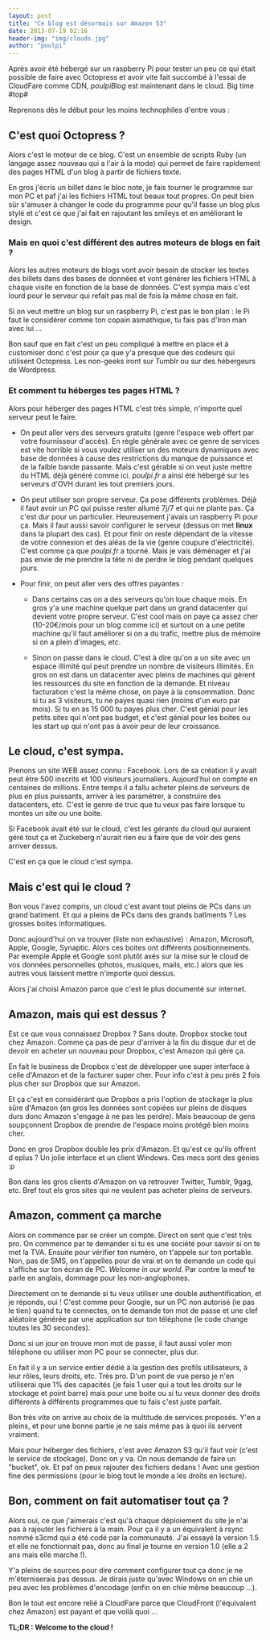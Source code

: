 ```yaml
---
layout: post
title: "Ce blog est désormais sur Amazon S3"
date: 2013-07-19 02:16
header-img: "img/clouds.jpg"
author: "poulpi"
---
```


Après avoir été hébergé sur un raspberry Pi pour tester un peu ce qui était possible de faire avec Octopress et avoir vite 
fait succombé à l'essai de CloudFare comme CDN, *poulpiBlog* est maintenant dans le cloud. Big time #top#

Reprenons dès le début pour les moins technophiles d'entre vous :

## C'est quoi Octopress ?

Alors c'est le moteur de ce blog. C'est un ensemble de scripts Ruby (un langage assez nouveau qui a l'air à la mode) qui permet 
de faire rapidement des pages HTML d'un blog à partir de fichiers texte.

En gros j'écris un billet dans le bloc note, je fais tourner le programme sur mon PC et paf j'ai les fichiers HTML tout beaux 
tout propres. On peut bien sûr s'amuser à changer le code du programme pour qu'il fasse un blog plus stylé et c'est ce que j'ai fait en rajoutant les smileys et en améliorant le design.

### Mais en quoi c'est différent des autres moteurs de blogs en fait ?

Alors les autres moteurs de blogs vont avoir besoin de stocker les textes des billets dans des bases de données et vont générer 
les fichiers HTML à chaque visite en fonction de la base de données. C'est sympa mais c'est lourd pour le serveur qui refait pas mal de fois la même chose en fait.

Si on veut mettre un blog sur un raspberry Pi, c'est pas le bon plan : le Pi faut le considérer comme ton copain asmathique, tu fais pas d'Iron man avec lui ...

Bon sauf que en fait c'est un peu compliqué à mettre en place et à customiser donc c'est pour ça que y'a presque que des codeurs
 qui utilisent Octopress. Les non-geeks iront sur Tumblr ou sur des hébergeurs de Wordpress.
 
### Et comment tu héberges tes pages HTML ?

Alors pour héberger des pages HTML c'est très simple, n'importe quel serveur peut le faire. 

- On peut aller vers des serveurs gratuits (genre l'espace web offert par votre fournisseur d'accès). En règle générale avec ce
 genre de services est vite horrible si vous voulez utiliser un des moteurs dynamiques avec base de données à cause des restrictions 
 du manque de puissance et de la faible bande passante. Mais c'est gérable si on veut juste mettre du HTML déjà généré comme ici. *poulpi.fr* 
 a ainsi été hébergé sur les serveurs d'OVH durant les tout premiers jours.

- On peut utiliser son propre serveur. Ça pose différents problèmes. Déjà il faut avoir un PC qui puisse rester allumé 7j/7 et qui 
ne plante pas. Ça c'est dur pour un particulier. Heureusement j'avais un raspberry Pi pour ça. Mais il faut aussi savoir configurer 
le serveur (dessus on met **linux** dans la plupart des cas). Et pour finir on reste dépendant de la vitesse de votre connexion et des aléas de 
la vie (genre coupure d'électricité). C'est comme ça que *poulpi.fr* a tourné. Mais je vais déménager et j'ai pas envie de me prendre la tête ni
 de perdre le blog pendant quelques jours.

- Pour finir, on peut aller vers des offres payantes : 

	- Dans certains cas on a des serveurs qu'on loue chaque mois. En gros y'a une machine quelque part dans un grand datacenter 
	qui devient votre propre serveur. C'est cool mais on paye ça assez cher (10-20€/mois pour un blog comme ici) et surtout on a une petite
	machine qu'il faut améliorer si on a du trafic, mettre plus de mémoire si on a plein d'images, etc. 

	- Sinon on passe dans le cloud. C'est à dire qu'on a un site avec un espace illimité qui peut prendre un nombre de visiteurs illimités.
	En gros on est dans un datacenter avec pleins de machines qui gèrent les ressources du site en fonction de la demande. Et niveau facturation
	c'est la même chose, on paye à la consommation. Donc si tu as 3 visiteurs, tu ne payes quasi rien (moins d'un euro par mois). Si tu en as 15 000 tu payes plus cher. C'est génial
	pour les petits sites qui n'ont pas budget, et c'est génial pour les boites ou les start up qui n'ont pas à avoir peur de leur croissance.

## Le cloud, c'est sympa.

Prenons un site WEB assez connu : Facebook. Lors de sa création il y avait peut être 500 inscrits et 100 visiteurs journaliers. Aujourd'hui 
on compte en centaines de millions. Entre temps il a fallu acheter pleins de serveurs de plus en plus puissants, arriver à les paramétrer, à construire des
 datacenters, etc. C'est le genre de truc que tu veux pas faire lorsque tu montes un site ou une boite.

Si Facebook avait été sur le cloud, c'est les gérants du cloud qui auraient géré tout ça et Zuckeberg n'aurait rien eu à faire que de voir des gens arriver dessus.

C'est en ça que le cloud c'est sympa.

## Mais c'est qui le cloud ?

Bon vous l'avez compris, un cloud c'est avant tout pleins de PCs dans un grand batiment. Et qui a pleins de PCs dans des grands batîments ? Les grosses boites informatiques.

Donc aujourd'hui on va trouver (liste non exhaustive) : Amazon, Microsoft, Apple, Google, Synaptic. Alors ces boites ont différents positionnements. 
Par exemple Apple et Google sont plutôt axés sur la mise sur le cloud de vos données personnelles (photos, musiques, mails, etc.) alors que les autres vous 
laissent mettre n'importe quoi dessus.

Alors j'ai choisi Amazon parce que c'est le plus documenté sur internet.

## Amazon, mais qui est dessus ?

Est ce que vous connaissez Dropbox ? Sans doute. Dropbox stocke tout chez Amazon. Comme ça pas de peur d'arriver à la fin du disque dur et de devoir en 
acheter un nouveau pour Dropbox, c'est Amazon qui gère ça.

En fait le business de Dropbox c'est de développer une super interface à celle d'Amazon et de la facturer super cher. Pour info c'est à peu près 2 fois plus cher sur Dropbox que sur Amazon.

Et ça c'est en considérant que Dropbox a pris l'option de stockage la plus sûre d'Amazon (en gros les données sont copiées sur pleins de disques durs 
donc Amazon s'engage à ne pas les perdre). Mais beaucoup de gens soupçonnent Dropbox de prendre de l'espace moins protégé bien moins cher.

Donc en gros Dropbox double les prix d'Amazon. Et qu'est ce qu'ils offrent d eplus ? Un jolie interface et un client Windows. Ces mecs sont des génies :p

Bon dans les gros clients d'Amazon on va retrouver Twitter, Tumblr, 9gag, etc. Bref tout els gros sites qui ne veulent pas acheter pleins de serveurs.

## Amazon, comment ça marche

Alors on commence par se créer un compte. Direct on sent que c'est très pro. On commence par te demander si tu es une société pour savoir si on te met 
la TVA. Ensuite pour vérifier ton numéro, on t'appele sur ton portable. Non, pas de SMS, on t'appelles pour de vrai et on te demande un code qui s'affiche
 sur ton écran de PC. *Welcome in our world*. Par contre la meuf te parle en anglais, dommage pour les non-anglophones.

Directement on te demande si tu veux utiliser une double authentification, et je réponds, oui ! C'est comme pour Google, sur un PC non autorisé (ie pas le 
tien) quand tu te connectes, on te demande ton mot de passe et une clef aléatoire générée par une application sur ton téléphone (le code change toutes les 30 secondes).

Donc si un jour on trouve mon mot de passe, il faut aussi voler mon téléphone ou utiliser mon PC pour se connecter, plus dur.

En fait il y a un service entier dédié à la gestion des profils utilisateurs, à leur rôles, leurs droits, etc. Très pro. D'un point de vue perso je n'en 
utiliserai que 1% des capacités (je fais 1 user qui a tout les droits sur le stockage et point barre) mais pour une boite ou si tu veux donner des droits différents à différents programmes
 que tu fais c'est juste parfait.

Bon très vite on arrive au choix de la multitude de services proposés. Y'en a pleins, et pour une bonne partie je ne sais même pas à quoi ils servent vraiment.

Mais pour héberger des fichiers, c'est avec Amazon S3 qu'il faut voir (c'est le service de stockage). Donc on y va. On nous demande de faire un "bucket",
 ok. Et paf on peux rajouter des fichiers dedans ! Avec une gestion fine des permissions (pour le blog tout le monde a les droits en lecture).

## Bon, comment on fait automatiser tout ça ?

Alors oui, ce que j'aimerais c'est qu'à chaque déploiement du site je n'ai pas à rajouter les fichiers à la main. Pour ça il y a un équivalent à rsync 
nommé s3cmd qui a été codé par la communauté. J'ai essayé la version 1.5 et elle ne fonctionnait pas, donc au final je tourne en version 1.0 (elle a 2 ans mais elle marche !).

Y'a pleins de sources pour dire comment configurer tout ça donc je ne m'éterniserais pas dessus. Je dirais juste qu'avec Windows on en chie un peu avec 
les problèmes d'encodage (enfin on en chie même beaucoup ...).

Bon le tout est encore relié à CloudFare parce que CloudFront (l'équivalent chez Amazon) est payant et que voilà quoi ...

**TL;DR : Welcome to the cloud !**

